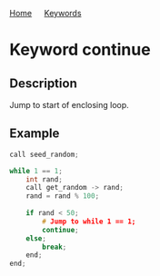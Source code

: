 [Home](https://puckowski.github.io/concert/) <span>&emsp;</span> [Keywords](https://puckowski.github.io/concert/keywords.html)

# Keyword continue

## Description

Jump to start of enclosing loop.

## Example

```cpp
call seed_random;

while 1 == 1;
    int rand;
	call get_random -> rand;
	rand = rand % 100;
	
	if rand < 50;
		# Jump to while 1 == 1;
		continue;
	else;
		break;
	end;
end;
```
